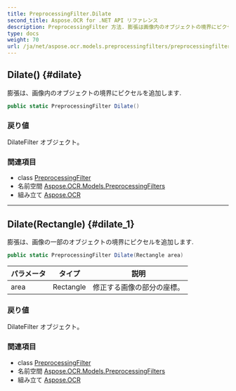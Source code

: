 ```yaml
---
title: PreprocessingFilter.Dilate
second_title: Aspose.OCR for .NET API リファレンス
description: PreprocessingFilter 方法. 膨張は画像内のオブジェクトの境界にピクセルを追加します.
type: docs
weight: 70
url: /ja/net/aspose.ocr.models.preprocessingfilters/preprocessingfilter/dilate/
---
```

## Dilate() {#dilate}

膨張は、画像内のオブジェクトの境界にピクセルを追加します.

```csharp
public static PreprocessingFilter Dilate()
```

### 戻り値

DilateFilter オブジェクト。

### 関連項目

* class [PreprocessingFilter](../)
* 名前空間 [Aspose.OCR.Models.PreprocessingFilters](../../preprocessingfilter/)
* 組み立て [Aspose.OCR](../../../)

---

## Dilate(Rectangle) {#dilate_1}

膨張は、画像の一部のオブジェクトの境界にピクセルを追加します.

```csharp
public static PreprocessingFilter Dilate(Rectangle area)
```

| パラメータ | タイプ | 説明 |
| --- | --- | --- |
| area | Rectangle | 修正する画像の部分の座標。 |

### 戻り値

DilateFilter オブジェクト。

### 関連項目

* class [PreprocessingFilter](../)
* 名前空間 [Aspose.OCR.Models.PreprocessingFilters](../../preprocessingfilter/)
* 組み立て [Aspose.OCR](../../../)



